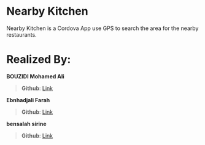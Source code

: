 # Nearby Kitchen

Nearby Kitchen is a Cordova App use GPS to search the area for the nearby restaurants.  


# Realized By:

**BOUZIDI Mohamed Ali**
> **Github**: [Link](https://github.com/MedAliBouzidi)

**Ebnhadjali Farah**
> **Github**: [Link](https://github.com/farah-ebnhadjali)

**bensalah sirine**
> **Github**: [Link](https://github.com/bensalah-sirine)